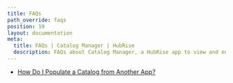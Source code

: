 ```yaml
---
title: FAQs
path_override: faqs
position: 19
layout: documentation
meta:
  title: FAQs | Catalog Manager | HubRise
  description: FAQs about Catalog Manager, a HubRise app to view and edit your HubRise catalogs and synchronise them with your ePOS and other systems.
---
```


- [How Do I Populate a Catalog from Another App?](/apps/catalog-manager/faqs/populate-catalog-from-other-app/)
